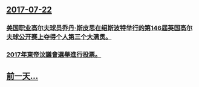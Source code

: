 ## [2017-07-22](/zh/news/2017/07/22/index.md)

### [美国职业高尔夫球员乔丹·斯皮思在绍斯波特举行的第146届英国高尔夫球公开赛上夺得个人第三个大满贯。](/zh/news/2017/07/22/美国职业高尔夫球员乔丹-斯皮思在绍斯波特举行的第146届英国高尔夫球公开赛上夺得个人第三个大满贯.md)
### [2017年東帝汶議會選舉進行投票。 ](/zh/news/2017/07/22/2017年東帝汶議會選舉進行投票.md)
## [前一天...](/zh/news/2017/07/21/index.md)

